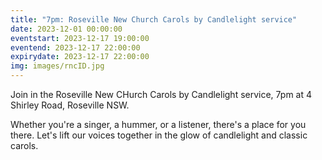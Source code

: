 ```yaml
---
title: "7pm: Roseville New Church Carols by Candlelight service"
date: 2023-12-01 00:00:00
eventstart: 2023-12-17 19:00:00
eventend: 2023-12-17 22:00:00
expirydate: 2023-12-17 22:00:00
img: images/rncID.jpg
---
```


Join in the Roseville New CHurch Carols by Candlelight service, 7pm at 4 Shirley Road, Roseville NSW.

Whether you're a singer, a hummer, or a listener, there's a place for you there. Let's lift our voices together in the glow of candlelight and classic carols.